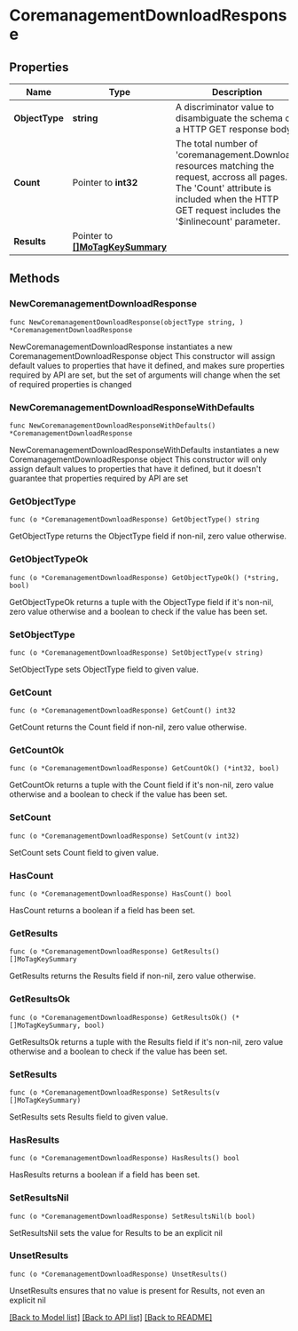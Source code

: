# CoremanagementDownloadResponse

## Properties

Name | Type | Description | Notes
------------ | ------------- | ------------- | -------------
**ObjectType** | **string** | A discriminator value to disambiguate the schema of a HTTP GET response body. | 
**Count** | Pointer to **int32** | The total number of &#39;coremanagement.Download&#39; resources matching the request, accross all pages. The &#39;Count&#39; attribute is included when the HTTP GET request includes the &#39;$inlinecount&#39; parameter. | [optional] 
**Results** | Pointer to [**[]MoTagKeySummary**](MoTagKeySummary.md) |  | [optional] 

## Methods

### NewCoremanagementDownloadResponse

`func NewCoremanagementDownloadResponse(objectType string, ) *CoremanagementDownloadResponse`

NewCoremanagementDownloadResponse instantiates a new CoremanagementDownloadResponse object
This constructor will assign default values to properties that have it defined,
and makes sure properties required by API are set, but the set of arguments
will change when the set of required properties is changed

### NewCoremanagementDownloadResponseWithDefaults

`func NewCoremanagementDownloadResponseWithDefaults() *CoremanagementDownloadResponse`

NewCoremanagementDownloadResponseWithDefaults instantiates a new CoremanagementDownloadResponse object
This constructor will only assign default values to properties that have it defined,
but it doesn't guarantee that properties required by API are set

### GetObjectType

`func (o *CoremanagementDownloadResponse) GetObjectType() string`

GetObjectType returns the ObjectType field if non-nil, zero value otherwise.

### GetObjectTypeOk

`func (o *CoremanagementDownloadResponse) GetObjectTypeOk() (*string, bool)`

GetObjectTypeOk returns a tuple with the ObjectType field if it's non-nil, zero value otherwise
and a boolean to check if the value has been set.

### SetObjectType

`func (o *CoremanagementDownloadResponse) SetObjectType(v string)`

SetObjectType sets ObjectType field to given value.


### GetCount

`func (o *CoremanagementDownloadResponse) GetCount() int32`

GetCount returns the Count field if non-nil, zero value otherwise.

### GetCountOk

`func (o *CoremanagementDownloadResponse) GetCountOk() (*int32, bool)`

GetCountOk returns a tuple with the Count field if it's non-nil, zero value otherwise
and a boolean to check if the value has been set.

### SetCount

`func (o *CoremanagementDownloadResponse) SetCount(v int32)`

SetCount sets Count field to given value.

### HasCount

`func (o *CoremanagementDownloadResponse) HasCount() bool`

HasCount returns a boolean if a field has been set.

### GetResults

`func (o *CoremanagementDownloadResponse) GetResults() []MoTagKeySummary`

GetResults returns the Results field if non-nil, zero value otherwise.

### GetResultsOk

`func (o *CoremanagementDownloadResponse) GetResultsOk() (*[]MoTagKeySummary, bool)`

GetResultsOk returns a tuple with the Results field if it's non-nil, zero value otherwise
and a boolean to check if the value has been set.

### SetResults

`func (o *CoremanagementDownloadResponse) SetResults(v []MoTagKeySummary)`

SetResults sets Results field to given value.

### HasResults

`func (o *CoremanagementDownloadResponse) HasResults() bool`

HasResults returns a boolean if a field has been set.

### SetResultsNil

`func (o *CoremanagementDownloadResponse) SetResultsNil(b bool)`

 SetResultsNil sets the value for Results to be an explicit nil

### UnsetResults
`func (o *CoremanagementDownloadResponse) UnsetResults()`

UnsetResults ensures that no value is present for Results, not even an explicit nil

[[Back to Model list]](../README.md#documentation-for-models) [[Back to API list]](../README.md#documentation-for-api-endpoints) [[Back to README]](../README.md)


